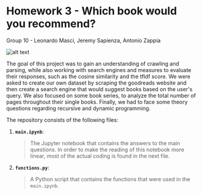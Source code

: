 # Homework 3 - Which book would you recommend?

Group 10 - Leonardo Masci, Jeremy Sapienza, Antonio Zappia

![alt text](https://www.google.com/url?sa=i&url=https%3A%2F%2Fgoodereader.com%2Fblog%2Felectronic-readers%2Famazon-owns-goodreads-what-now&psig=AOvVaw1oiTXWN2vm4DAG38VbEhvs&ust=1607279975095000&source=images&cd=vfe&ved=0CAIQjRxqFwoTCJiDw5_ct-0CFQAAAAAdAAAAABAD)

The goal of this project was to gain an understanding of crawling and parsing, while also working with search engines and measures to evaluate their responses, such as the cosine similarity and the tfIdf score. We were asked to create our own dataset by scraping the goodreads website and then create a search engine that would suggest books based on the user's query. We also focused on some book series, to analyze the total number of pages throughout their single books. Finally, we had to face some theory questions regarding recursive and dynamic programming.

The repository consists of the following files:

1. __`main.ipynb`__: 
	> The Jupyter notebook that contains the answers to the main questions. In order to make the reading of this notebook more linear, most of the actual coding is found in the next file.
2. __`functions.py`__:
    > A Python script that contains the functions that were used in the `main.ipynb`.
